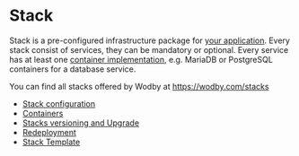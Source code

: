 # Stack

Stack is a pre-configured infrastructure package for [your application](../apps/README.md). Every stack consist of services, they can be mandatory or optional. Every service has at least one [container implementation](containers/README.md), e.g. MariaDB or PostgreSQL containers for a database service. 

You can find all stacks offered by Wodby at https://wodby.com/stacks

* [Stack configuration](configuration.md)
* [Containers](containers/README.md)
* [Stacks versioning and Upgrade](versioning.md)
* [Redeployment](redeployment.md)
* [Stack Template](template.md)
